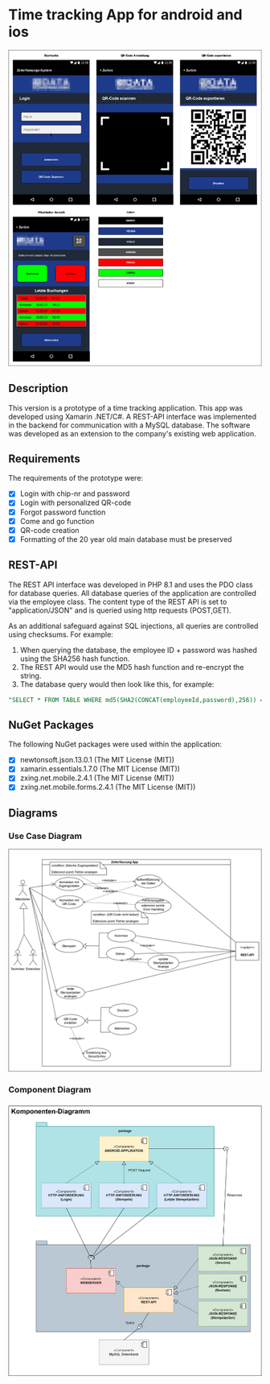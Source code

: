# Time tracking App for android and ios

![alt text](https://github.com/viktorseidl/Xamarin-TimeTracking-App/blob/main/IMAGES/mokupsdark.png "Mockup")

## Description

This version is a prototype of a time tracking application. This app was developed using Xamarin .NET/C#. A REST-API interface was implemented in the backend for communication with a MySQL database. The software was developed as an extension to the company's existing web application.

## Requirements

The requirements of the prototype were:

- [x] Login with chip-nr and password
- [x] Login with personalized QR-code
- [x] Forgot password function
- [x] Come and go function
- [x] QR-code creation
- [x] Formatting of the 20 year old main database must be preserved

## REST-API

The REST API interface was developed in PHP 8.1 and uses the PDO class for database queries. All database queries of the application are controlled via the employee class. The content type of the REST API is set to "application/JSON" and is queried using http requests (POST,GET).

As an additional safeguard against SQL injections, all queries are controlled using checksums. For example:

1. When querying the database, the employee ID + password was hashed using the SHA256 hash function.
2. The REST API would use the MD5 hash function and re-encrypt the string.
3. The database query would then look like this, for example:

```SQL
"SELECT * FROM TABLE WHERE md5(SHA2(CONCAT(employeeId,password),256)) = :Str LIMIT 1"
```

## NuGet Packages

The following NuGet packages were used within the application:

- [x] newtonsoft.json.13.0.1 (The MIT License (MIT))
- [x] xamarin.essentials.1.7.0 (The MIT License (MIT))
- [x] zxing.net.mobile.2.4.1 (The MIT License (MIT))
- [x] zxing.net.mobile.forms.2.4.1 (The MIT License (MIT))

## Diagrams

### Use Case Diagram

![alt text](https://github.com/viktorseidl/Xamarin-TimeTracking-App/blob/main/IMAGES/ablauf.png "Use Case Diagram")

### Component Diagram

![alt text](https://github.com/viktorseidl/Xamarin-TimeTracking-App/blob/main/IMAGES/komponentendiagram.png "Component Diagram")
